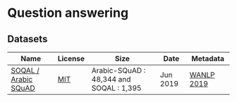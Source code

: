 # Question answering

## Datasets 

| Name | License | Size |  Date | Metadata | 
| -- | -- | -- | -- | -- | 
|[SOQAL / Arabic SQuAD](https://github.com/husseinmozannar/SOQAL) | [MIT](https://github.com/husseinmozannar/SOQAL/blob/master/LICENSE) |Arabic-SQuAD : 48,344 and SOQAL : 1,395  | Jun 2019  | [WANLP 2019](https://sites.google.com/view/wanlp-2019/home) |


